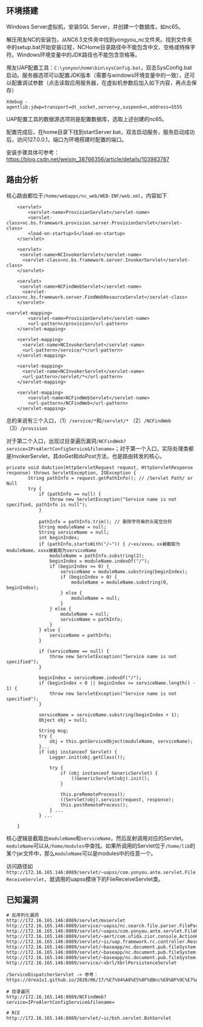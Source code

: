 ## 环境搭建
Windows Server虚拟机，安装SQL Server，并创建一个数据库，如nc65。

解压用友NC的安装包，从NC6.5文件夹中找到yongyou_nc文件夹。找到文件夹中的setup.bat开始安装过程，NCHome目录路径中不能包含中文、空格或特殊字符。Windows环境变量中的JDK路径也不能包含空格等。

用友UAP配置工具：`C:\yonyou\home\bin\sysConfig.bat`，双击SysConfig.bat启动。服务器选项可以配置JDK版本（需要与windows环境变量中的一致），还可以配置调试参数（点击读取应用服务器，在虚拟机参数后加入如下内容，再点击保存）
```
Xdebug -agentlib:jdwp=transport=dt_socket,server=y,suspend=n,address=5555
```

UAP配置工具的数据源选项则是配置数据库，选取上述创建的nc65。

配置完成后，在home目录下找到startServer.bat，双击启动服务，服务启动成功后，访问127.0.0.1，端口为环境搭建时配置的端口。

安装步骤具体可参考： https://blog.csdn.net/weixin_38766356/article/details/103983787

## 路由分析
核心路由都位于`/home/webapps/nc_web/WEB-INF/web.xml`，内容如下
```
	<servlet>
		<servlet-name>ProvisionServlet</servlet-name>		
		<servlet-class>nc.bs.framework.provision.server.ProvisionServlet</servlet-class>
		<load-on-startup>5</load-on-startup>
	</servlet>
	
	<servlet> 
	 <servlet-name>NCInvokerServlet</servlet-name>
	  <servlet-class>nc.bs.framework.server.InvokerServlet</servlet-class>
	</servlet>
	
	<servlet>
	 <servlet-name>NCFindWebServlet</servlet-name>
	  <servlet-class>nc.bs.framework.server.FindWebResourceServlet</servlet-class>
	</servlet>

<servlet-mapping>
		<servlet-name>ProvisionServlet</servlet-name>
		<url-pattern>/provision</url-pattern>
	</servlet-mapping>
	
	<servlet-mapping>
	  <servlet-name>NCInvokerServlet</servlet-name>
	  <url-pattern>/service/*</url-pattern>
	</servlet-mapping>
	
	<servlet-mapping>
	  <servlet-name>NCInvokerServlet</servlet-name>
	  <url-pattern>/servlet/*</url-pattern>
	</servlet-mapping>

	<servlet-mapping>
		<servlet-name>NCFindWebServlet</servlet-name>
		<url-pattern>/NCFindWeb</url-pattern>
	</servlet-mapping>
```
总的来说有三个入口，（1）`/service/*`和`/servlet/*` （2）`/NCFindWeb` （3）`/provision`

对于第二个入口，出现过目录遍历漏洞`/NCFindWeb?service=IPreAlertConfigService&filename=`；对于第一个入口，实际处理类都是InvokerServlet，其doGet和doPost方法，也是路由转发的核心，
```
private void doAction(HttpServletRequest request, HttpServletResponse response) throws ServletException, IOException {
        String pathInfo = request.getPathInfo(); // /Servlet Path/ or Null
        try {
            if (pathInfo == null) {
                throw new ServletException("Service name is not specified, pathInfo is null");
            }

            pathInfo = pathInfo.trim(); // 删除字符串的头尾空白符
            String moduleName = null;
            String serviceName = null;
            int beginIndex;
            if (pathInfo.startsWith("/~")) { /~xx/xxxx，xx被截取为moduleName，xxxx被截取为serviceName
                moduleName = pathInfo.substring(2);
                beginIndex = moduleName.indexOf("/");
                if (beginIndex >= 0) {
                    serviceName = moduleName.substring(beginIndex);
                    if (beginIndex > 0) {
                        moduleName = moduleName.substring(0, beginIndex);
                    } else {
                        moduleName = null;
                    }
                } else {
                    moduleName = null;
                    serviceName = pathInfo;
                }
            } else {
                serviceName = pathInfo;
            }

            if (serviceName == null) {
                throw new ServletException("Service name is not specified");
            }

            beginIndex = serviceName.indexOf("/");
            if (beginIndex < 0 || beginIndex >= serviceName.length() - 1) {
                throw new ServletException("Service name is not specified");
            }

            serviceName = serviceName.substring(beginIndex + 1);
            Object obj = null;

            String msg;
            try {
                obj = this.getServiceObject(moduleName, serviceName);
            }...
            if (obj instanceof Servlet) {
                Logger.init(obj.getClass());

                try {
                    if (obj instanceof GenericServlet) {
                        ((GenericServlet)obj).init();
                    }

                    this.preRemoteProcess();
                    ((Servlet)obj).service(request, response);
                    this.postRemoteProcess();
                } ...
            } ...

    }
```
核心逻辑是截取出`moduleName`和`serviceName`，然后反射调用对应的Servlet。`moduleName`可以从`/home/modules`中查找。如果所调用的Servlet位于`/home/lib`的某个jar文件中，那么`moduleName`可以是modules中的任意一个。

访问路径如`http://172.16.165.146:8089/servlet/~uapss/com.yonyou.ante.servlet.FileReceiveServlet`，就调用的uapss模块下的FileReceiveServlet类。

## 已知漏洞
```
# 反序列化漏洞
http://172.16.165.146:8089/servlet/mxservlet
http://172.16.165.146:8089/service/~uapss/nc.search.file.parser.FileParserServlet
http://172.16.165.146:8089/servlet/~uapss/com.yonyou.ante.servlet.FileReceiveServlet
http://172.16.165.146:8089/servlet/~aert/com.ufida.zior.console.ActionHandlerServlet
http://172.16.165.146:8089/servlet/~ic/uap.framework.rc.controller.ResourceManagerServlet
http://172.16.165.146:8089/servlet/~baseapp/nc.document.pub.fileSystem.servlet.DeleteServlet
http://172.16.165.146:8089/servlet/~baseapp/nc.document.pub.fileSystem.servlet.DownloadServlet
http://172.16.165.146:8089/servlet/~baseapp/nc.document.pub.fileSystem.servlet.UploadServlet
http://172.16.165.146:8089/service/~xbrl/XbrlPersistenceServlet

/ServiceDispatcherServlet -> 参考：https://drea1v1.github.io/2020/06/17/%E7%94%A8%E5%8F%8Bnc%E8%BF%9C%E7%A8%8B%E5%91%BD%E4%BB%A4%E6%89%A7%E8%A1%8C%E6%BC%8F%E6%B4%9E%E5%88%86%E6%9E%90/

# 目录遍历
http://172.16.165.146:8089/NCFindWeb?service=IPreAlertConfigService&filename=

# RCE
http://172.16.165.146:8089/servlet/~ic/bsh.servlet.BshServlet
```


